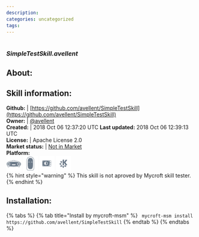 ```yaml
--- 
description: 
categories: uncategorized   
tags:   
---
```


#   
### _SimpleTestSkill.avellent_  
## About:  


## Skill information:  
**Github:** | [https://github.com/avellent/SimpleTestSkill](https://github.com/avellent/SimpleTestSkill)  
**Owner:** | [@avellent](https://github.com/avellent)  
**Created:** | 2018 Oct 06 12:37:20 UTC  **Last updated:** 2018 Oct 06 12:39:13 UTC  
**License:** | Apache License 2.0  
**Market status:** | [Not in Market](https://market.mycroft.ai/skill/)  
**Platform:**  
 ![](../.gitbook/assets/mark-1-icon.png)  ![](../.gitbook/assets/mark-2-icon.png)  ![](../.gitbook/assets/picroft-icon.png)  ![](../.gitbook/assets/kde.png)   
{% hint style="warning" %}
This skill is not aproved by Mycroft skill tester.
{% endhint %}
    
## Installation:  
{% tabs %}
{% tab title="Install by mycroft-msm" %}
``` mycroft-msm install https://github.com/avellent/SimpleTestSkill```
{% endtab %}
  {% endtabs %}
  